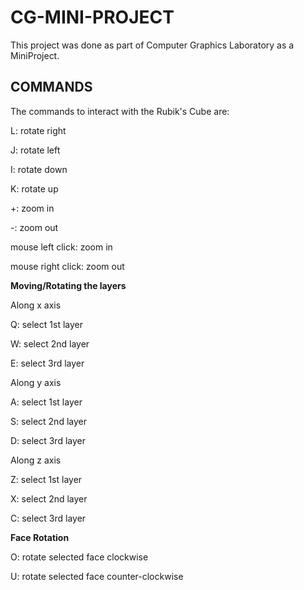 # CG-MINI-PROJECT
This project was done as part of Computer Graphics Laboratory as a MiniProject.

## COMMANDS
The commands to interact with the Rubik's Cube are:

L: rotate right

J: rotate left

I: rotate down

K: rotate up

+: zoom in

-: zoom out

mouse left click: zoom in

mouse right click: zoom out

**Moving/Rotating the layers**


Along x axis

Q: select 1st layer

W: select 2nd layer

E: select 3rd layer


Along y axis

A: select 1st layer

S: select 2nd layer

D: select 3rd layer


Along z axis

Z: select 1st layer

X: select 2nd layer

C: select 3rd layer


**Face Rotation**


O: rotate selected face clockwise

U: rotate selected face counter-clockwise
